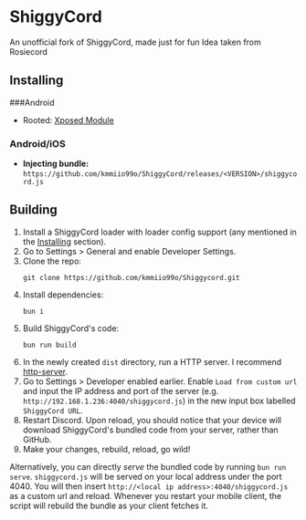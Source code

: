 # ShiggyCord

An unofficial fork of ShiggyCord, made just for fun
Idea taken from Rosiecord

## Installing

###Android
- Rooted: [Xposed Module](https://github.com/kmmiio99o/ShiggyXposed)

### Android/iOS
- **Injecting bundle:** ``https://github.com/kmmiio99o/ShiggyCord/releases/<VERSION>/shiggycord.js``

## Building
1. Install a ShiggyCord loader with loader config support (any mentioned in the [Installing](#installing) section).
1. Go to Settings > General and enable Developer Settings.
1. Clone the repo:
    ```
    git clone https://github.com/kmmiio99o/Shiggycord.git
    ```
1. Install dependencies:
    ```
    bun i
    ```
1. Build ShiggyCord's code:
    ```
    bun run build
    ```
1. In the newly created `dist` directory, run a HTTP server. I recommend [http-server](https://www.npmjs.com/package/http-server).
1. Go to Settings > Developer enabled earlier. Enable `Load from custom url` and input the IP address and port of the server (e.g. `http://192.168.1.236:4040/shiggycord.js`) in the new input box labelled `ShiggyCord URL`.
1. Restart Discord. Upon reload, you should notice that your device will download ShiggyCord's bundled code from your server, rather than GitHub.
1. Make your changes, rebuild, reload, go wild!

Alternatively, you can directly *serve* the bundled code by running `bun run serve`. `shiggycord.js` will be served on your local address under the port 4040. You will then insert `http://<local ip address>:4040/shiggycord.js` as a custom url and reload. Whenever you restart your mobile client, the script will rebuild the bundle as your client fetches it.
